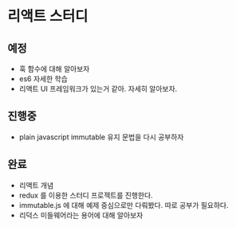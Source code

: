 # 리액트 스터디

## 예정
* 훅 함수에 대해 알아보자
* es6 자세한 학습
* 리액트 UI 프레임워크가 있는거 같아. 자세히 알아보자.

## 진행중
* plain javascript immutable 유지 문법을 다시 공부하자

## 완료
* 리액트 개념
* redux 를 이용한 스터디 프로젝트를 진행한다.
* immutable.js 에 대해 예제 중심으로만 다뤄봤다. 따로 공부가 필요하다.
* 리덕스 미들웨어라는 용어에 대해 알아보자
